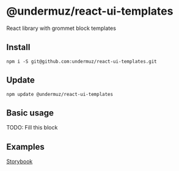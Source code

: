 # @undermuz/react-ui-templates

React library with grommet block templates

## Install

`npm i -S git@github.com:undermuz/react-ui-templates.git`

## Update

`npm update @undermuz/react-ui-templates`

## Basic usage

TODO: Fill this block

## Examples

[Storybook](https://undermuz.github.io/react-ui-templates)
